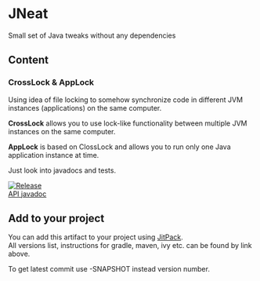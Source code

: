 # JNeat
Small set of Java tweaks without any dependencies

## Content

### CrossLock & AppLock
Using idea of file locking to somehow synchronize code in different JVM instances (applications)
on the same computer.

**CrossLock** allows you to use lock-like functionality between multiple JVM instances on the same computer.

**AppLock** is based on ClossLock and allows you to run only one Java application instance at time.

Just look into javadocs and tests.

[![Release](https://jitpack.io/v/jneat/jneat.svg)](https://jitpack.io/#jneat/jneat)  
[API javadoc](https://jitpack.io/com/github/jneat/jneat/-SNAPSHOT/javadoc/)

## Add to your project

You can add this artifact to your project using [JitPack](https://jitpack.io/#jneat/jneat).  
All versions list, instructions for gradle, maven, ivy etc. can be found by link above.

To get latest commit use -SNAPSHOT instead version number.